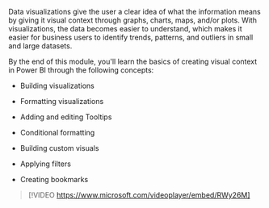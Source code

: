 Data visualizations give the user a clear idea of what the information means by giving it visual context through graphs, charts, maps, and/or plots. With visualizations, the data becomes easier to understand, which makes it easier for business users to identify trends, patterns, and outliers in small and large datasets.

By the end of this module, you'll learn the basics of creating visual context in Power BI through the following concepts:

-   Building visualizations

-   Formatting visualizations

-   Adding and editing Tooltips

-   Conditional formatting

-   Building custom visuals

-   Applying filters

-   Creating bookmarks

> [!VIDEO https://www.microsoft.com/videoplayer/embed/RWy26M]